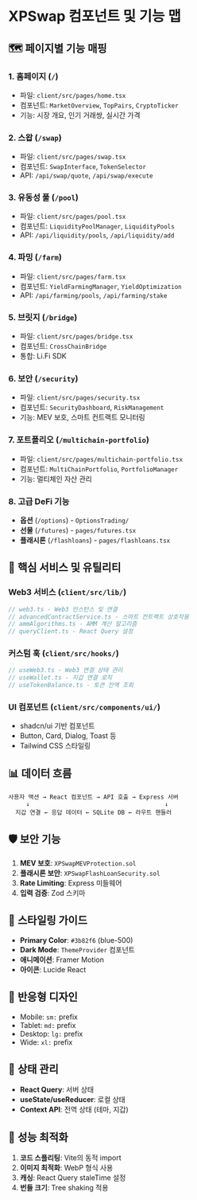 # XPSwap 컴포넌트 및 기능 맵

## 🗺️ 페이지별 기능 매핑

### 1. **홈페이지** (`/`)
- 파일: `client/src/pages/home.tsx`
- 컴포넌트: `MarketOverview`, `TopPairs`, `CryptoTicker`
- 기능: 시장 개요, 인기 거래쌍, 실시간 가격

### 2. **스왑** (`/swap`)
- 파일: `client/src/pages/swap.tsx`
- 컴포넌트: `SwapInterface`, `TokenSelector`
- API: `/api/swap/quote`, `/api/swap/execute`

### 3. **유동성 풀** (`/pool`)
- 파일: `client/src/pages/pool.tsx`
- 컴포넌트: `LiquidityPoolManager`, `LiquidityPools`
- API: `/api/liquidity/pools`, `/api/liquidity/add`

### 4. **파밍** (`/farm`)
- 파일: `client/src/pages/farm.tsx`
- 컴포넌트: `YieldFarmingManager`, `YieldOptimization`
- API: `/api/farming/pools`, `/api/farming/stake`

### 5. **브릿지** (`/bridge`)
- 파일: `client/src/pages/bridge.tsx`
- 컴포넌트: `CrossChainBridge`
- 통합: Li.Fi SDK

### 6. **보안** (`/security`)
- 파일: `client/src/pages/security.tsx`
- 컴포넌트: `SecurityDashboard`, `RiskManagement`
- 기능: MEV 보호, 스마트 컨트랙트 모니터링

### 7. **포트폴리오** (`/multichain-portfolio`)
- 파일: `client/src/pages/multichain-portfolio.tsx`
- 컴포넌트: `MultiChainPortfolio`, `PortfolioManager`
- 기능: 멀티체인 자산 관리

### 8. **고급 DeFi 기능**
- **옵션** (`/options`) - `OptionsTrading/`
- **선물** (`/futures`) - `pages/futures.tsx`
- **플래시론** (`/flashloans`) - `pages/flashloans.tsx`

## 🔧 핵심 서비스 및 유틸리티

### Web3 서비스 (`client/src/lib/`)
```typescript
// web3.ts - Web3 인스턴스 및 연결
// advancedContractService.ts - 스마트 컨트랙트 상호작용
// ammAlgorithms.ts - AMM 계산 알고리즘
// queryClient.ts - React Query 설정
```

### 커스텀 훅 (`client/src/hooks/`)
```typescript
// useWeb3.ts - Web3 연결 상태 관리
// useWallet.ts - 지갑 연결 로직
// useTokenBalance.ts - 토큰 잔액 조회
```

### UI 컴포넌트 (`client/src/components/ui/`)
- shadcn/ui 기반 컴포넌트
- Button, Card, Dialog, Toast 등
- Tailwind CSS 스타일링

## 📊 데이터 흐름

```
사용자 액션 → React 컴포넌트 → API 호출 → Express 서버
     ↓                                      ↓
  지갑 연결 ← 응답 데이터 ← SQLite DB ← 라우트 핸들러
```

## 🛡️ 보안 기능

1. **MEV 보호**: `XPSwapMEVProtection.sol`
2. **플래시론 보안**: `XPSwapFlashLoanSecurity.sol`
3. **Rate Limiting**: Express 미들웨어
4. **입력 검증**: Zod 스키마

## 🎨 스타일링 가이드

- **Primary Color**: `#3b82f6` (blue-500)
- **Dark Mode**: `ThemeProvider` 컴포넌트
- **애니메이션**: Framer Motion
- **아이콘**: Lucide React

## 📱 반응형 디자인

- Mobile: `sm:` prefix
- Tablet: `md:` prefix  
- Desktop: `lg:` prefix
- Wide: `xl:` prefix

## 🔄 상태 관리

- **React Query**: 서버 상태
- **useState/useReducer**: 로컬 상태
- **Context API**: 전역 상태 (테마, 지갑)

## 🚀 성능 최적화

1. **코드 스플리팅**: Vite의 동적 import
2. **이미지 최적화**: WebP 형식 사용
3. **캐싱**: React Query staleTime 설정
4. **번들 크기**: Tree shaking 적용
